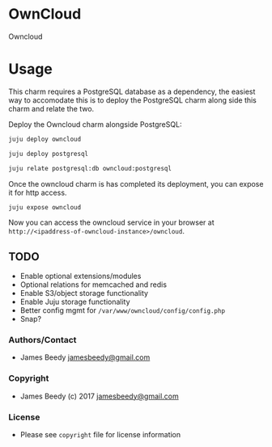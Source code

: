 # OwnCloud

Owncloud

# Usage
This charm requires a PostgreSQL database as a dependency, the easiest way to accomodate this is to deploy
the PostgreSQL charm along side this charm and relate the two.

Deploy the Owncloud charm alongside PostgreSQL:
```bash
juju deploy owncloud

juju deploy postgresql

juju relate postgresql:db owncloud:postgresql
```

Once the owncloud charm is has completed its deployment, you can expose it for http access.
```bash
juju expose owncloud
```

Now you can access the owncloud service in your browser at `http://<ipaddress-of-owncloud-instance>/owncloud`.

## TODO
* Enable optional extensions/modules
* Optional relations for memcached and redis
* Enable S3/object storage functionality
* Enable Juju storage functionality
* Better config mgmt for `/var/www/owncloud/config/config.php`
* Snap?

### Authors/Contact
* James Beedy <jamesbeedy@gmail.com>

### Copyright
* James Beedy (c) 2017 <jamesbeedy@gmail.com>

### License
* Please see `copyright` file for license information
